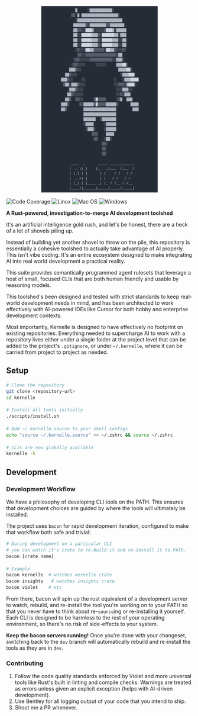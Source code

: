 <div style="display: flex; justify-content: center; margin-bottom: 1rem; aspect-ratio: 1;">
  <img src="assets/blizz.png" height="100%">
</div>

![Code Coverage](https://img.shields.io/badge/Code%20Coverage-50%25-critical?style=flat)
![Linux](https://github.com/TravelSizedLions/kernelle/actions/workflows/linux.yml/badge.svg?branch=dev)
![Mac OS](https://github.com/TravelSizedLions/kernelle/actions/workflows/macos.yml/badge.svg?branch=dev)
![Windows](https://github.com/TravelSizedLions/kernelle/actions/workflows/windows.yml/badge.svg?branch=dev)

**A Rust-powered, investigation-to-merge AI development toolshed**

It's an artificial intelligence gold rush, and let's be honest, there are a heck of a lot of shovels piling up.

Instead of building yet another shovel to throw on the pile, this repository is essentially a cohesive toolshed to actually take advantage of AI properly. This isn't vibe coding. It's an entire ecosystem designed to make integrating AI into real world development a practical reality.

This suite provides semantically programmed agent rulesets that leverage a host of small, focused CLIs that are both human friendly and usable by reasoning models.

This toolshed's been designed and tested with strict standards to keep real-world development needs in mind, and has been architected to work effectively with AI-powered IDEs like Cursor for both hobby and enterprise development contexts.

Most importantly, Kernelle is designed to have effectively no footprint on existing repositories. Everything needed to supercharge AI to work with a repository lives either under a single folder at the project level that can be added to the project's `.gitignore`, or under `~/.kernelle`, where it can be carried from project to project as needed.

## Setup

```bash
# Clone the repository
git clone <repository-url>
cd kernelle

# Install all tools initially
./scripts/install.sh

# Add ~/.kernelle.source to your shell configs
echo "source ~/.kernelle.source" >> ~/.zshrc && source ~/.zshrc

# CLIs are now globally available
kernelle -h
```

## Development

### Development Workflow

We have a philosophy of developing CLI tools on the PATH. This ensures that development choices are guided by where the tools will ultimately be installed.

The project uses `bacon` for rapid development iteration, configured to make that workflow both safe and trivial:

```bash
# During development on a particular CLI
# you can watch it's crate to re-build it and re-install it to PATH. 
bacon [crate name]

# Example
bacon kernelle  # watches kernelle crate
bacon insights   # watches insights crate
bacon violet    # etc
```

From there, bacon will spin up the rust equivalent of a development server to watch, rebuild, and re-install the tool you're working on to your PATH so that you never have to think about re-`source`ing or re-installing it yourself. Each CLI is designed to be harmless to the rest of your operating environment, so there's no risk of side-effects to your system. 

**Keep the bacon servers running!** Once you're done with your changeset, switching back to the `dev` branch will automatically rebuild and re-install the tools as they are in `dev`.

### Contributing

1. Follow the code quality standards enforced by Violet and more universal tools like Rust's built in linting and compile checks. Warnings are treated as errors unless given an explicit exception (helps with AI-driven development).
2. Use Bentley for all logging output of your code that you intend to ship.
3. Shoot me a PR whenever.
